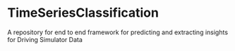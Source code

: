 # TimeSeriesClassification
A repository for end to end framework for predicting and extracting insights for Driving Simulator Data
